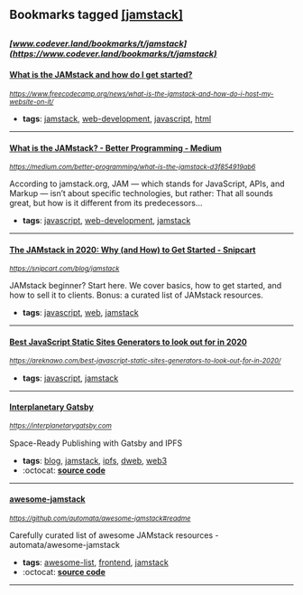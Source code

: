 ## Bookmarks tagged [[jamstack]](https://www.codever.land/search?q=[jamstack])

_<sup><sup>[www.codever.land/bookmarks/t/jamstack](https://www.codever.land/bookmarks/t/jamstack)</sup></sup>_
---
#### [What is the JAMstack and how do I get started?](https://www.freecodecamp.org/news/what-is-the-jamstack-and-how-do-i-host-my-website-on-it/)
_<sup>https://www.freecodecamp.org/news/what-is-the-jamstack-and-how-do-i-host-my-website-on-it/</sup>_

* **tags**: [jamstack](../tagged/jamstack.md), [web-development](../tagged/web-development.md), [javascript](../tagged/javascript.md), [html](../tagged/html.md)
---
#### [What is the JAMstack? - Better Programming - Medium](https://medium.com/better-programming/what-is-the-jamstack-d3f854919ab6)
_<sup>https://medium.com/better-programming/what-is-the-jamstack-d3f854919ab6</sup>_

According to jamstack.org, JAM — which stands for JavaScript, APIs, and Markup — isn’t about specific technologies, but rather: That all sounds great, but how is it different from its predecessors…
* **tags**: [javascript](../tagged/javascript.md), [web-development](../tagged/web-development.md), [jamstack](../tagged/jamstack.md)
---
#### [The JAMstack in 2020: Why (and How) to Get Started - Snipcart](https://snipcart.com/blog/jamstack)
_<sup>https://snipcart.com/blog/jamstack</sup>_

JAMstack beginner? Start here. We cover basics, how to get started, and how to sell it to clients. Bonus: a curated list of JAMstack resources.
* **tags**: [javascript](../tagged/javascript.md), [web](../tagged/web.md), [jamstack](../tagged/jamstack.md)
---
#### [Best JavaScript Static Sites Generators to look out for in 2020](https://areknawo.com/best-javascript-static-sites-generators-to-look-out-for-in-2020/)
_<sup>https://areknawo.com/best-javascript-static-sites-generators-to-look-out-for-in-2020/</sup>_

* **tags**: [javascript](../tagged/javascript.md), [jamstack](../tagged/jamstack.md)
---
#### [Interplanetary Gatsby](https://interplanetarygatsby.com)
_<sup>https://interplanetarygatsby.com</sup>_

Space-Ready Publishing with Gatsby and IPFS
* **tags**: [blog](../tagged/blog.md), [jamstack](../tagged/jamstack.md), [ipfs](../tagged/ipfs.md), [dweb](../tagged/dweb.md), [web3](../tagged/web3.md)
* :octocat: **[source code](https://github.com/agentofuser/interplanetarygatsby.com)**
---
#### [awesome-jamstack](https://github.com/automata/awesome-jamstack#readme)
_<sup>https://github.com/automata/awesome-jamstack#readme</sup>_

Carefully curated list of awesome JAMstack resources - automata/awesome-jamstack
* **tags**: [awesome-list](../tagged/awesome-list.md), [frontend](../tagged/frontend.md), [jamstack](../tagged/jamstack.md)
* :octocat: **[source code](https://github.com/automata/awesome-jamstack#readme)**
---
